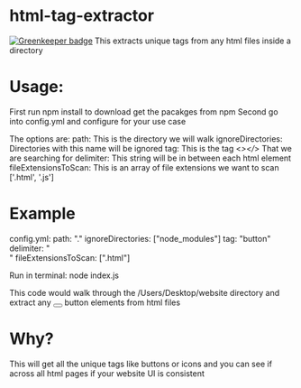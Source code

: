 # html-tag-extractor

[![Greenkeeper badge](https://badges.greenkeeper.io/clickthisnick/html-tag-extractor.svg)](https://greenkeeper.io/)
This extracts unique tags from any html files inside a directory

# Usage:
First run npm install to download get the pacakges from npm
Second go into config.yml and configure for your use case

The options are:
path: This is the directory we will walk
ignoreDirectories: Directories with this name will be ignored
tag: This is the tag <*></*> That we are searching for
delimiter: This string will be in between each html element
fileExtensionsToScan: This is an array of file extensions we want to scan ['.html', '.js']

# Example
config.yml:
path: "."
ignoreDirectories: ["node_modules"]
tag: "button"
delimiter: "<br>"
fileExtensionsToScan: [".html"]

Run in terminal:
node index.js

This code would walk through the /Users/Desktop/website directory and extract any <button></button> button elements from html files

# Why?

This will get all the unique tags like buttons or icons and you can see if across all html pages if your website UI is consistent
